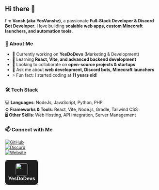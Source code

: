 ## Hi there 👋  

I'm **Vansh (aka YesVanshz)**, a passionate **Full-Stack Developer & Discord Bot Developer**. I love building **scalable web apps, custom Minecraft launchers, and automation tools**.  

### 🚀 About Me  
- 🔭 Currently working on **YesDoDevs** (Marketing & Development)  
- 🌱 Learning **React, Vite, and advanced backend development**  
- 👯 Looking to collaborate on **open-source projects & startups**  
- 💬 Ask me about **web development, Discord bots, Minecraft launchers**  
- ⚡ Fun fact: I started coding at **11 years old**! 

### 🛠️ Tech Stack  
💻 **Languages**: NodeJs, JavaScript, Python, PHP  
⚙️ **Frameworks & Tools**: React, Vite, Node.js, Gradle, Tailwind CSS  
🖥️ **Other Skills**: Web Hosting, API Integration, Server Management  

### 📫 Connect with Me  
[![GitHub](https://img.shields.io/badge/GitHub-Yesvanshz-181717?style=flat-square&logo=github)](https://github.com/yesvanshzoffical)  
[![Discord](https://img.shields.io/badge/Discord-Yesvanshz-5865F2?style=flat-square&logo=discord)](https://discord.notvanshz.online)  
[![Website](https://img.shields.io/badge/Website-PortFolio-00A3E0?style=flat-square&logo=react)](https://portfolio.notvanshz.online)  
<table>
  <tr>
    <td align="center" style="background: #1E1E1E; padding: 10px; border-radius: 10px;">
      <a href="https://notvanshz.online" style="text-decoration: none; color: white;">
        <img src="https://notvanshz.online/assets/logo.webp" width="40" style="border-radius: 5px;"><br>
        <b>YesDoDevs</b>
      </a>
    </td>
  </tr>
</table>

